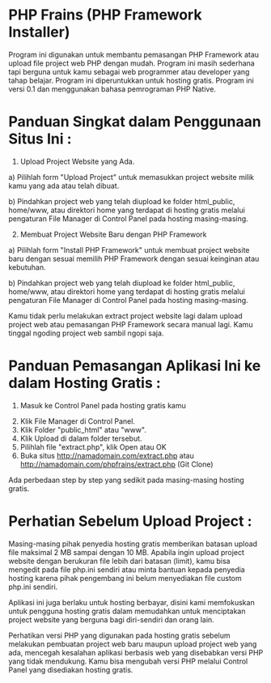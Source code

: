 # PHP Frains (PHP Framework Installer)
Program ini digunakan untuk membantu pemasangan PHP Framework atau upload file project web PHP dengan mudah. Program ini masih sederhana tapi berguna untuk kamu sebagai web programmer atau developer yang tahap belajar. Program ini diperuntukkan untuk hosting gratis. Program ini versi 0.1 dan menggunakan bahasa pemrograman PHP Native.

# Panduan Singkat dalam Penggunaan Situs Ini :
1. Upload Project Website yang Ada.

a) Pilihlah form "Upload Project" untuk memasukkan project website milik kamu yang ada atau telah dibuat.

b) Pindahkan project web yang telah diupload ke folder html_public, home/www, atau direktori home yang terdapat di hosting gratis melalui pengaturan File Manager di Control Panel pada hosting masing-masing.

2. Membuat Project Website Baru dengan PHP Framework

a) Pilihlah form "Install PHP Framework" untuk membuat project website baru dengan sesuai memilih PHP Framework dengan sesuai keinginan atau kebutuhan.

b) Pindahkan project web yang telah diupload ke folder html_public, home/www, atau direktori home yang terdapat di hosting gratis melalui pengaturan File Manager di Control Panel pada hosting masing-masing.

Kamu tidak perlu melakukan extract project website lagi dalam upload project web atau pemasangan PHP Framework secara manual lagi. Kamu tinggal ngoding project web sambil ngopi saja.

# Panduan Pemasangan Aplikasi Ini ke dalam Hosting Gratis :
1. Masuk ke Control Panel pada hosting gratis kamu</p>
2. Klik File Manager di Control Panel.
3. Klik Folder "public_html" atau "www".
4. Klik Upload di dalam folder tersebut.
5. Pilihlah file "extract.php", klik Open atau OK
6. Buka situs http://namadomain.com/extract.php atau http://namadomain.com/phpfrains/extract.php (Git Clone)

Ada perbedaan step by step yang sedikit pada masing-masing hosting gratis.

# Perhatian Sebelum Upload Project :
Masing-masing pihak penyedia hosting gratis memberikan batasan upload file maksimal 2 MB sampai dengan 10 MB. Apabila ingin upload project website dengan berukuran file lebih dari batasan (limit), kamu bisa mengedit pada file php.ini sendiri atau minta bantuan kepada penyedia hosting karena pihak pengembang ini belum menyediakan file custom php.ini sendiri.

Aplikasi ini juga berlaku untuk hosting berbayar, disini kami memfokuskan untuk pengguna hosting gratis dalam memudahkan untuk menciptakan project website yang berguna bagi diri-sendiri dan orang lain.

Perhatikan versi PHP yang digunakan pada hosting gratis sebelum melakukan pembuatan project web baru maupun upload project web yang ada, mencegah kesalahan aplikasi berbasis web yang disebabkan versi PHP yang tidak mendukung. Kamu bisa mengubah versi PHP melalui Control Panel yang disediakan hosting gratis.

